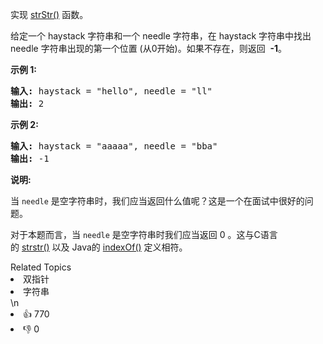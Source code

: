 <p>实现&nbsp;<a href="https://baike.baidu.com/item/strstr/811469" target="_blank">strStr()</a>&nbsp;函数。</p>

<p>给定一个&nbsp;haystack 字符串和一个 needle 字符串，在 haystack 字符串中找出 needle 字符串出现的第一个位置 (从0开始)。如果不存在，则返回&nbsp; <strong>-1</strong>。</p>

<p><strong>示例 1:</strong></p>

<pre><strong>输入:</strong> haystack = &quot;hello&quot;, needle = &quot;ll&quot;
<strong>输出:</strong> 2
</pre>

<p><strong>示例 2:</strong></p>

<pre><strong>输入:</strong> haystack = &quot;aaaaa&quot;, needle = &quot;bba&quot;
<strong>输出:</strong> -1
</pre>

<p><strong>说明:</strong></p>

<p>当&nbsp;<code>needle</code>&nbsp;是空字符串时，我们应当返回什么值呢？这是一个在面试中很好的问题。</p>

<p>对于本题而言，当&nbsp;<code>needle</code>&nbsp;是空字符串时我们应当返回 0 。这与C语言的&nbsp;<a href="https://baike.baidu.com/item/strstr/811469" target="_blank">strstr()</a>&nbsp;以及 Java的&nbsp;<a href="https://docs.oracle.com/javase/7/docs/api/java/lang/String.html#indexOf(java.lang.String)" target="_blank">indexOf()</a>&nbsp;定义相符。</p>
<div><div>Related Topics</div><div><li>双指针</li><li>字符串</li></div></div>\n<div><li>👍 770</li><li>👎 0</li></div>